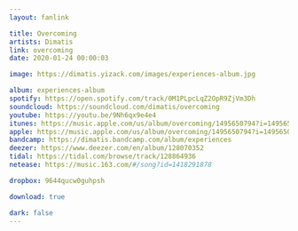 ```yaml
---
layout: fanlink

title: Overcoming
artists: Dimatis
link: overcoming
date: 2020-01-24 00:00:03

image: https://dimatis.yizack.com/images/experiences-album.jpg

album: experiences-album
spotify: https://open.spotify.com/track/0M1PLpcLqZ2OpR9ZjVm3Dh
soundcloud: https://soundcloud.com/dimatis/overcoming
youtube: https://youtu.be/9Nh6qx9e4e4
itunes: https://music.apple.com/us/album/overcoming/1495650794?i=1495650800&app=itunes&ls=1
apple: https://music.apple.com/us/album/overcoming/1495650794?i=1495650800&app=music&ls=1
bandcamp: https://dimatis.bandcamp.com/album/experiences
deezer: https://www.deezer.com/en/album/128070352
tidal: https://tidal.com/browse/track/128864936
netease: https://music.163.com/#/song?id=1418291878

dropbox: 9644qucw0guhpsh

download: true

dark: false
---
```

